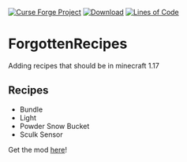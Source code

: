 [![Curse Forge Project](http://cf.way2muchnoise.eu/versions/forgottenrecipes.svg)](https://www.curseforge.com/minecraft/mc-mods/forgottenrecipes/)
[![Download](http://cf.way2muchnoise.eu/full_forgottenrecipes_downloads.svg)](https://www.curseforge.com/minecraft/mc-mods/forgottenrecipes/files/)
[![Lines of Code](https://tokei.rs/b1/github/affehund/ForgottenRecipes?category=code)](https://github.com/Affehund/ForgottenRecipes)

# ForgottenRecipes
 Adding recipes that should be in minecraft 1.17
 
## Recipes
- Bundle
- Light
- Powder Snow Bucket
- Sculk Sensor
 
 
Get the mod [here](https://www.curseforge.com/minecraft/mc-mods/forgottenrecipes/)! 
